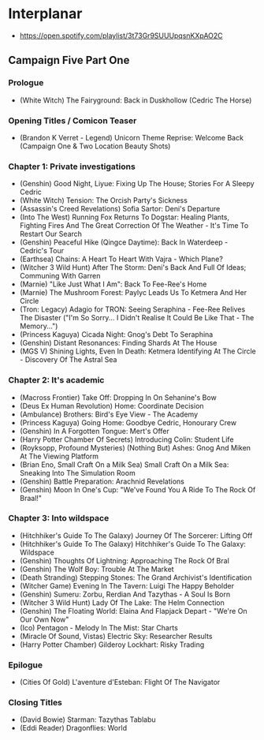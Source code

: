 # Interplanar

* https://open.spotify.com/playlist/3t73Gr9SUUUpqsnKXpAO2C

## Campaign Five Part One
### Prologue

* (White Witch) The Fairyground: Back in Duskhollow (Cedric The Horse)

### Opening Titles / Comicon Teaser

* (Brandon K Verret - Legend) Unicorn Theme Reprise: Welcome Back (Campaign One & Two Location Beauty Shots)

### Chapter 1: Private investigations

* (Genshin) Good Night, Liyue: Fixing Up The House; Stories For A Sleepy Cedric
* (White Witch) Tension: The Orcish Party's Sickness
* (Assassin's Creed Revelations) Sofia Sartor: Deni's Departure
* (Into The West) Running Fox Returns To Dogstar: Healing Plants, Fighting Fires And The Great Correction Of The Weather - It's Time To Restart Our Search
* (Genshin) Peaceful Hike (Qingce Daytime): Back In Waterdeep - Cedric's Tour
* (Earthsea) Chains: A Heart To Heart With Vajra - Which Plane?
* (Witcher 3 Wild Hunt) After The Storm: Deni's Back And Full Of Ideas; Communing With Garren
* (Marnie) "Like Just What I Am": Back To Fee-Ree's Home
* (Marnie) The Mushroom Forest: Paylyc Leads Us To Ketmera And Her Circle
* (Tron: Legacy) Adagio for TRON: Seeing Seraphina - Fee-Ree Relives The Disaster ("I'm So Sorry... I Didn't Realise It Could Be Like That - The Memory...")
* (Princess Kaguya) Cicada Night: Gnog's Debt To Seraphina
* (Genshin) Distant Resonances: Finding Shards At The House
* (MGS V) Shining Lights, Even In Death: Ketmera Identifying At The Circle - Discovery Of The Astral Sea

### Chapter 2: It's academic

* (Macross Frontier) Take Off: Dropping In On Sehanine's Bow
* (Deus Ex Human Revolution) Home: Coordinate Decision
* (Ambulance) Brothers: Bird's Eye View - The Academy
* (Princess Kaguya) Going Home: Goodbye Cedric, Honourary Crew
* (Genshin) In A Forgotten Tongue: Mert's Offer
* (Harry Potter Chamber Of Secrets) Introducing Colin: Student Life
* (Royksopp, Profound Mysteries) (Nothing But) Ashes: Gnog And Miken At The Viewing Platform
* (Brian Eno, Small Craft On a Milk Sea) Small Craft On a Milk Sea: Sneaking Into The Simulation Room
* (Genshin) Battle Preparation: Arachnid Revelations
* (Genshin) Moon In One's Cup: "We've Found You A Ride To The Rock Of Braal!"

### Chapter 3: Into wildspace

* (Hitchhiker's Guide To The Galaxy) Journey Of The Sorcerer: Lifting Off
* (Hitchhiker's Guide To The Galaxy) Hitchhiker's Guide To The Galaxy: Wildspace
* (Genshin) Thoughts Of Lightning: Approaching The Rock Of Bral
* (Genshin) The Wolf Boy: Trouble At The Market
* (Death Stranding) Stepping Stones: The Grand Archivist's Identification
* (Witcher Game) Evening In The Tavern: Luigi The Happy Beholder
* (Genshin) Sumeru: Zorbu, Rerdian And Tazythas - A Soul Is Born
* (Witcher 3 Wild Hunt) Lady Of The Lake: The Helm Connection
* (Genshin) The Floating World: Elaina And Flapjack Depart - "We're On Our Own Now"
* (Ico) Pentagon - Melody In The Mist: Star Charts
* (Miracle Of Sound, Vistas) Electric Sky: Researcher Results
* (Harry Potter Chamber) Gilderoy Lockhart: Risky Trading

### Epilogue

* (Cities Of Gold) L'aventure d'Esteban: Flight Of The Navigator

### Closing Titles

* (David Bowie) Starman: Tazythas Tablabu
* (Eddi Reader) Dragonflies: World